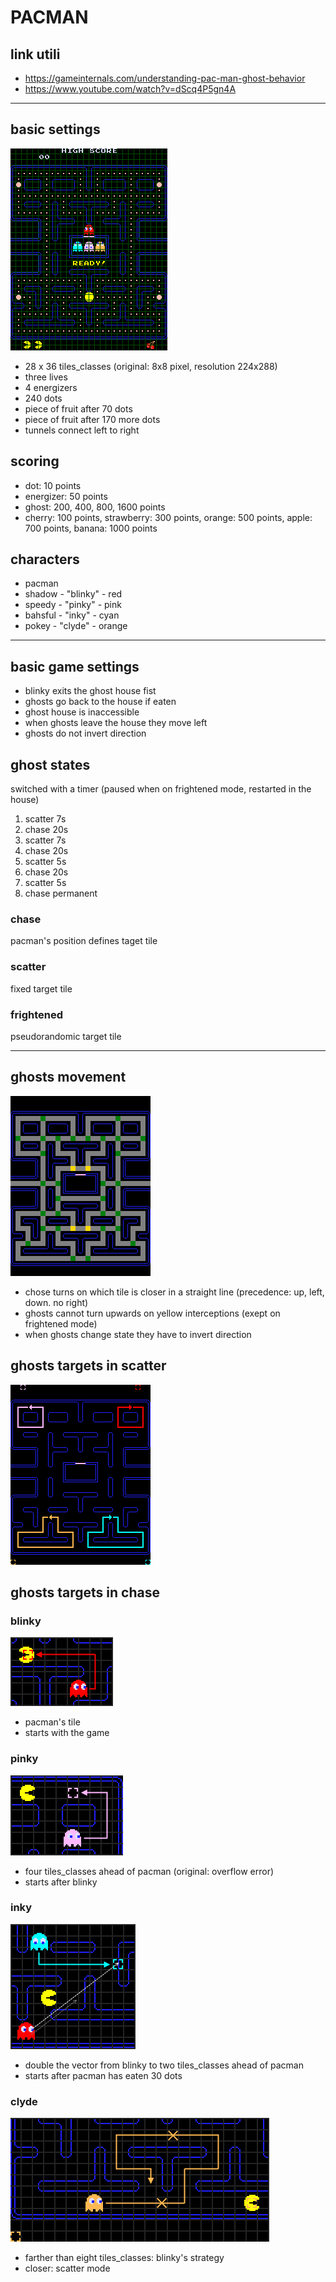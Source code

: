 # PACMAN
## link utili
- https://gameinternals.com/understanding-pac-man-ghost-behavior
- https://www.youtube.com/watch?v=dScq4P5gn4A
------------------
## basic settings
![img.png](../other/infosimages/img.png)
- 28 x 36 tiles_classes (original: 8x8 pixel, resolution 224x288)
- three lives
- 4 energizers
- 240 dots
- piece of fruit after 70 dots
- piece of fruit after 170 more dots
- tunnels connect left to right

## scoring
- dot: 10 points
- energizer: 50 points
- ghost: 200, 400, 800, 1600 points
- cherry: 100 points, strawberry: 300 points, orange: 500 points, apple: 700 points, banana: 1000 points

## characters
- pacman
- shadow - "blinky" - red
- speedy - "pinky" - pink
- bahsful - "inky" - cyan
- pokey - "clyde" - orange
-------

## basic game settings
- blinky exits the ghost house fist
- ghosts go back to the house if eaten
- ghost house is inaccessible
- when ghosts leave the house they move left
- ghosts do not invert direction

## ghost states
switched with a timer (paused when on frightened mode, restarted in the house)
1. scatter 7s
2. chase 20s
3. scatter 7s
4. chase 20s
5. scatter 5s
6. chase 20s
7. scatter 5s
8. chase permanent
### chase
pacman's position defines taget tile
### scatter
fixed target tile
### frightened
pseudorandomic target tile

------
## ghosts movement
![img_1.png](../other/infosimages/img_1.png)
- chose turns on which tile is closer in a straight line (precedence: up, left, down. no right)
- ghosts cannot turn upwards on yellow interceptions (exept on frightened mode)
- when ghosts change state they have to invert direction

## ghosts targets in scatter
![img_2.png](../other/infosimages/img_2.png)
## ghosts targets in chase
### blinky
![img_4.png](../other/infosimages/img_4.png)
- pacman's tile
- starts with the game
### pinky
![img_3.png](../other/infosimages/img_3.png)
- four tiles_classes ahead of pacman (original: overflow error)
- starts after blinky
### inky
![img_5.png](../other/infosimages/img_5.png)
- double the vector from blinky to two tiles_classes ahead of pacman
- starts after pacman has eaten 30 dots
### clyde
![img_7.png](../other/infosimages/img_7.png)
- farther than eight tiles_classes: blinky's strategy
- closer: scatter mode